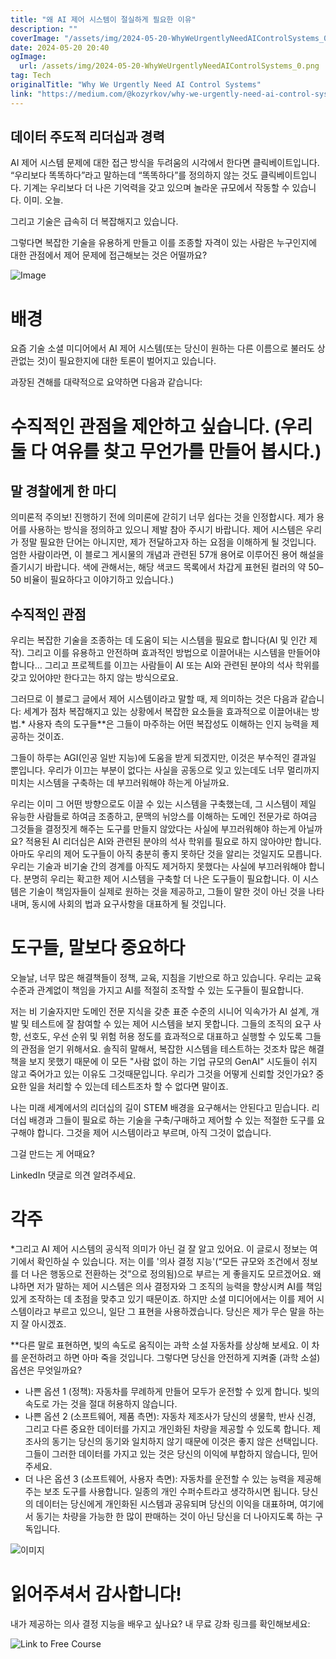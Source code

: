 ```yaml
---
title: "왜 AI 제어 시스템이 절실하게 필요한 이유"
description: ""
coverImage: "/assets/img/2024-05-20-WhyWeUrgentlyNeedAIControlSystems_0.png"
date: 2024-05-20 20:40
ogImage:
  url: /assets/img/2024-05-20-WhyWeUrgentlyNeedAIControlSystems_0.png
tag: Tech
originalTitle: "Why We Urgently Need AI Control Systems"
link: "https://medium.com/@kozyrkov/why-we-urgently-need-ai-control-systems-3b9e23a80fbe"
---
```


## 데이터 주도적 리더십과 경력

AI 제어 시스템 문제에 대한 접근 방식을 두려움의 시각에서 한다면 클릭베이트입니다. “우리보다 똑똑하다”라고 말하는데 “똑똑하다”를 정의하지 않는 것도 클릭베이트입니다. 기계는 우리보다 더 나은 기억력을 갖고 있으며 놀라운 규모에서 작동할 수 있습니다. 이미. 오늘.

그리고 기술은 급속히 더 복잡해지고 있습니다.

그렇다면 복잡한 기술을 유용하게 만들고 이를 조종할 자격이 있는 사람은 누구인지에 대한 관점에서 제어 문제에 접근해보는 것은 어떨까요?

<div class="content-ad"></div>

![Image](/assets/img/2024-05-20-WhyWeUrgentlyNeedAIControlSystems_0.png)

# 배경

요즘 기술 소셜 미디어에서 AI 제어 시스템(또는 당신이 원하는 다른 이름으로 불러도 상관없는 것)이 필요한지에 대한 토론이 벌어지고 있습니다.

과장된 견해를 대략적으로 요약하면 다음과 같습니다:

<div class="content-ad"></div>

# 수직적인 관점을 제안하고 싶습니다. (우리 둘 다 여유를 찾고 무언가를 만들어 봅시다.)

## 말 경찰에게 한 마디

의미론적 주의보! 진행하기 전에 의미론에 갇히기 너무 쉽다는 것을 인정합시다. 제가 용어를 사용하는 방식을 정의하고 있으니 제발 참아 주시기 바랍니다. 제어 시스템은 우리가 정말 필요한 단어는 아니지만, 제가 전달하고자 하는 요점을 이해하게 될 것입니다. 엄한 사람이라면, 이 블로그 게시물의 개념과 관련된 57개 용어로 이루어진 용어 해설을 즐기시기 바랍니다. 색에 관해서는, 해당 색코드 목록에서 차갑게 표현된 컬러의 약 50–50 비율이 필요하다고 이야기하고 있습니다.)

## 수직적인 관점

<div class="content-ad"></div>

우리는 복잡한 기술을 조종하는 데 도움이 되는 시스템을 필요로 합니다(AI 및 인간 제작). 그리고 이를 유용하고 안전하며 효과적인 방법으로 이끌어내는 시스템을 만들어야 합니다… 그리고 프로젝트를 이끄는 사람들이 AI 또는 AI와 관련된 분야의 석사 학위를 갖고 있어야만 한다고는 하지 않는 방식으로요.

그러므로 이 블로그 글에서 제어 시스템이라고 말할 때, 제 의미하는 것은 다음과 같습니다: 세계가 점차 복잡해지고 있는 상황에서 복잡한 요소들을 효과적으로 이끌어내는 방법.\* 사용자 측의 도구들\*\*은 그들이 마주하는 어떤 복잡성도 이해하는 인지 능력을 제공하는 것이죠.

그들이 하루는 AGI(인공 일반 지능)에 도움을 받게 되겠지만, 이것은 부수적인 결과일 뿐입니다. 우리가 이끄는 부분이 없다는 사실을 공동으로 잊고 있는데도 너무 멀리까지 미치는 시스템을 구축하는 데 부끄러워해야 하는게 아닐까요.

우리는 이미 그 어떤 방향으로도 이끌 수 있는 시스템을 구축했는데, 그 시스템이 제일 유능한 사람들로 하여금 조종하고, 문맥의 뉘앙스를 이해하는 도메인 전문가로 하여금 그것들을 결정짓게 해주는 도구를 만들지 않았다는 사실에 부끄러워해야 하는게 아닐까요? 적용된 AI 리더십은 AI와 관련된 분야의 석사 학위를 필요로 하지 않아야만 합니다. 아마도 우리의 제어 도구들이 아직 충분히 좋지 못하단 것을 알리는 것일지도 모릅니다. 우리는 기술과 비기술 간의 경계를 아직도 제거하지 못했다는 사실에 부끄러워해야 합니다. 분명히 우리는 확고한 제어 시스템을 구축할 더 나은 도구들이 필요합니다. 이 시스템은 기술이 책임자들이 실제로 원하는 것을 제공하고, 그들이 말한 것이 아닌 것을 나타내며, 동시에 사회의 법과 요구사항을 대표하게 될 것입니다.

<div class="content-ad"></div>

# 도구들, 말보다 중요하다

오늘날, 너무 많은 해결책들이 정책, 교육, 지침을 기반으로 하고 있습니다. 우리는 교육 수준과 관계없이 책임을 가지고 AI를 적절히 조작할 수 있는 도구들이 필요합니다.

저는 비 기술자지만 도메인 전문 지식을 갖춘 표준 수준의 시니어 익속가가 AI 설계, 개발 및 테스트에 잘 참여할 수 있는 제어 시스템을 보지 못합니다. 그들의 조직의 요구 사항, 선호도, 우선 순위 및 위험 허용 정도를 효과적으로 대표하고 실행할 수 있도록 그들의 관점을 얻기 위해서요. 솔직히 말해서, 복잡한 시스템을 테스트하는 것조차 많은 해결책을 보지 못했기 때문에 이 모든 "사람 없이 하는 기업 규모의 GenAI" 시도들이 쉬지 않고 죽어가고 있는 이유도 그것때문입니다. 우리가 그것을 어떻게 신뢰할 것인가요? 중요한 일을 처리할 수 있는데 테스트조차 할 수 없다면 말이죠.

나는 미래 세계에서의 리더십의 길이 STEM 배경을 요구해서는 안된다고 믿습니다. 리더십 배경과 그들이 필요로 하는 기술을 구축/구매하고 제어할 수 있는 적절한 도구를 요구해야 합니다. 그것을 제어 시스템이라고 부르며, 아직 그것이 없습니다.

<div class="content-ad"></div>

그걸 만드는 게 어때요?

LinkedIn 댓글로 의견 알려주세요.

# 각주

\*그리고 AI 제어 시스템의 공식적 의미가 아닌 걸 잘 알고 있어요. 이 글로시 정보는 여기에서 확인하실 수 있습니다. 저는 이를 '의사 결정 지능'(“모든 규모와 조건에서 정보를 더 나은 행동으로 전환하는 것”으로 정의됨)으로 부르는 게 좋을지도 모르겠어요. 왜냐하면 저가 말하는 제어 시스템은 의사 결정자와 그 조직의 능력을 향상시켜 AI를 책임있게 조작하는 데 초점을 맞추고 있기 때문이죠. 하지만 소셜 미디어에서는 이를 제어 시스템이라고 부르고 있으니, 일단 그 표현을 사용하겠습니다. 당신은 제가 무슨 말을 하는지 잘 아시겠죠.

<div class="content-ad"></div>

\*\*다른 말로 표현하면, 빛의 속도로 움직이는 과학 소설 자동차를 상상해 보세요. 이 차를 운전하려고 하면 아마 죽을 것입니다. 그렇다면 당신을 안전하게 지켜줄 (과학 소설) 옵션은 무엇일까요?

- 나쁜 옵션 1 (정책): 자동차를 무례하게 만들어 모두가 운전할 수 있게 합니다. 빛의 속도로 가는 것을 절대 허용하지 않습니다.
- 나쁜 옵션 2 (소프트웨어, 제품 측면): 자동차 제조사가 당신의 생물학, 반사 신경, 그리고 다른 중요한 데이터를 가지고 개인화된 차량을 제공할 수 있도록 합니다. 제조사의 동기는 당신의 동기와 일치하지 않기 때문에 이것은 좋지 않은 선택입니다. 그들이 그러한 데이터를 가지고 있는 것은 당신의 이익에 부합하지 않습니다, 믿어주세요.
- 더 나은 옵션 3 (소프트웨어, 사용자 측면): 자동차를 운전할 수 있는 능력을 제공해 주는 보조 도구를 사용합니다. 일종의 개인 수퍼수트라고 생각하시면 됩니다. 당신의 데이터는 당신에게 개인화된 시스템과 공유되며 당신의 이익을 대표하며, 여기에서 동기는 차량을 가능한 한 많이 판매하는 것이 아닌 당신을 더 나아지도록 하는 구독입니다.

![이미지](/assets/img/2024-05-20-WhyWeUrgentlyNeedAIControlSystems_1.png)

# 읽어주셔서 감사합니다!

<div class="content-ad"></div>

내가 제공하는 의사 결정 지능을 배우고 싶나요? 내 무료 강좌 링크를 확인해보세요:

![Link to Free Course](/assets/img/2024-05-20-WhyWeUrgentlyNeedAIControlSystems_2.png)
